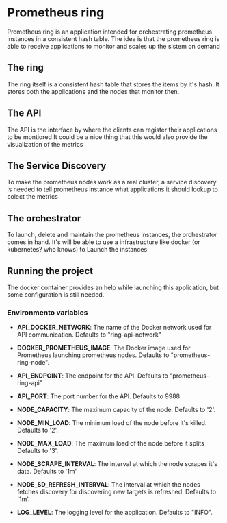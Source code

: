 # Prometheus ring
Prometheus ring is an application intended for orchestrating prometheus instances
in a consistent hash table.
The idea is that the prometheus ring is able to receive applications to monitor and
scales up the sistem on demand

## The ring
The ring itself is a consistent hash table that stores the items by it's hash.
It stores both the applications and the nodes that monitor then.

## The API
The API is the interface by where the clients can register their applications to be montiored
It could be a nice thing that this would also provide the visualization of the metrics

## The Service Discovery
To make the prometheus nodes work as a real cluster, a service discovery is needed
to tell prometheus instance what applications it should lookup to colect the metrics

## The orchestrator
To launch, delete and maintain the prometheus instances, the orchestrator comes in hand.
It's will be able to use a infrastructure like docker (or kubernetes? who knows) to 
Launch the instances

## Running the project
The docker container provides an help while launching this application, but some configuration is still needed.

### Environmento variables
* __API_DOCKER_NETWORK__: The name of the Docker network used for API communication. Defaults to "ring-api-network"

* __DOCKER_PROMETHEUS_IMAGE__: The Docker image used for Prometheus launching prometheus nodes. Defaults to "prometheus-ring-node".

* __API_ENDPOINT__: The endpoint for the API. Defaults to "prometheus-ring-api" 

* __API_PORT__: The port number for the API. Defaults to 9988

* __NODE_CAPACITY__: The maximum capacity of the node. Defaults to '2'.

* __NODE_MIN_LOAD__: The minimum load of the node before it's killed. Defaults to '2'.

* __NODE_MAX_LOAD__: The maximum load of the node before it splits Defaults to '3'.

* __NODE_SCRAPE_INTERVAL__: The interval at which the node scrapes it's data. Defaults to '1m'

* __NODE_SD_REFRESH_INTERVAL__: The interval at which the nodes fetches discovery for discovering new targets is refreshed. Defaults to '1m'.

* __LOG_LEVEL__: The logging level for the application. Defaults to "INFO".